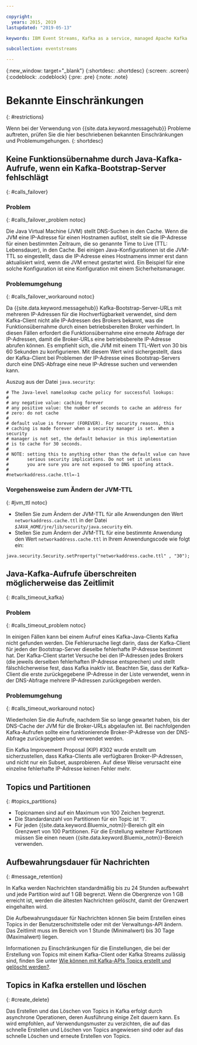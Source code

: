 ```yaml
---

copyright:
  years: 2015, 2019
lastupdated: "2019-05-13"

keywords: IBM Event Streams, Kafka as a service, managed Apache Kafka

subcollection: eventstreams

---
```


{:new_window: target="_blank"}
{:shortdesc: .shortdesc}
{:screen: .screen}
{:codeblock: .codeblock}
{:pre: .pre}
{:note: .note}


# Bekannte Einschränkungen
{: #restrictions}

Wenn bei der Verwendung von {{site.data.keyword.messagehub}} Probleme auftreten, prüfen Sie die hier beschriebenen bekannten Einschränkungen und Problemumgehungen. 
{: shortdesc}

## Keine Funktionsübernahme durch Java-Kafka-Aufrufe, wenn ein Kafka-Bootstrap-Server fehlschlägt
{: #calls_failover}

### Problem
{: #calls_failover_problem notoc}

Die Java Virtual Machine (JVM) stellt DNS-Suchen in den Cache. Wenn die JVM eine IP-Adresse für einen Hostnamen auflöst, stellt sie die IP-Adresse für einen bestimmten Zeitraum, die so genannte Time to Live (TTL: Lebensdauer), in den Cache. Bei einigen Java-Konfigurationen ist die JVM-TTL so eingestellt, dass die IP-Adresse eines Hostnamens immer erst dann aktualisiert wird, wenn die JVM erneut gestartet wird. Ein Beispiel für eine solche Konfiguration ist eine Konfiguration mit einem Sicherheitsmanager.

### Problemumgehung
{: #calls_failover_workaround notoc}

Da {{site.data.keyword.messagehub}} Kafka-Bootstrap-Server-URLs mit mehreren IP-Adressen für die Hochverfügbarkeit verwendet, sind dem Kafka-Client nicht alle IP-Adressen des Brokers bekannt, was die Funktionsübernahme durch einen betriebsbereiten Broker verhindert. In diesen Fällen erfordert die Funktionsübernahme eine erneute Abfrage der IP-Adressen, damit die Broker-URLs eine betriebsbereite IP-Adresse abrufen können. Es empfiehlt sich, die JVM mit einem TTL-Wert von 30 bis 60 Sekunden zu konfigurieren. Mit diesem Wert wird sichergestellt, dass der Kafka-Client bei Problemen der IP-Adresse eines Bootstrap-Servers durch eine DNS-Abfrage eine neue IP-Adresse suchen und verwenden kann.

Auszug aus der Datei <code>java.security</code>: 

```
# The Java-level namelookup cache policy for successful lookups:
#
# any negative value: caching forever
# any positive value: the number of seconds to cache an address for
# zero: do not cache
#
# default value is forever (FOREVER). For security reasons, this
# caching is made forever when a security manager is set. When a security
# manager is not set, the default behavior in this implementation
# is to cache for 30 seconds.
#
# NOTE: setting this to anything other than the default value can have
#       serious security implications. Do not set it unless
#       you are sure you are not exposed to DNS spoofing attack.
#
#networkaddress.cache.ttl=-1
```

### Vorgehensweise zum Ändern der JVM-TTL
{: #jvm_ttl notoc}
* Stellen Sie zum Ändern der JVM-TTL für alle Anwendungen den Wert <code>networkaddress.cache.ttl</code> in der Datei <code><var class="keyword varname">$JAVA_HOME</var>/jre/lib/security/java.security</code> ein.
* Stellen Sie zum Ändern der JVM-TTL für eine bestimmte Anwendung den Wert <code>networkaddress.cache.ttl</code> in Ihrem Anwendungscode wie folgt ein:
```
java.security.Security.setProperty("networkaddress.cache.ttl" , "30");
```

## Java-Kafka-Aufrufe überschreiten möglicherweise das Zeitlimit
{: #calls_timeout_kafka}

### Problem
{: #calls_timeout_problem notoc}

In einigen Fällen kann bei einem Aufruf eines Kafka-Java-Clients Kafka nicht gefunden werden. Die Fehlerursache liegt darin, dass der Kafka-Client für jeden der Bootstrap-Server dieselbe fehlerhafte IP-Adresse bestimmt hat. Der Kafka-Client startet Versuche bei den IP-Adressen jedes Brokers (die jeweils derselben fehlerhaften IP-Adresse entsprechen) und stellt fälschlicherweise fest, dass Kafka inaktiv ist. Beachten Sie, dass der Kafka-Client die erste zurückgegebene IP-Adresse in der Liste verwendet, wenn in der DNS-Abfrage mehrere IP-Adressen zurückgegeben werden.

### Problemumgehung
{: #calls_timeout_workaround notoc}

Wiederholen Sie die Aufrufe, nachdem Sie so lange gewartet haben, bis der DNS-Cache der JVM für die Broker-URLs abgelaufen ist. Bei nachfolgenden Kafka-Aufrufen sollte eine funktionierende Broker-IP-Adresse von der DNS-Abfrage zurückgegeben und verwendet werden. 

Ein Kafka Improvement Proposal (KIP) #302 wurde erstellt um sicherzustellen, dass Kafka-Clients alle verfügbaren Broker-IP-Adressen, und nicht nur ein Subset, ausprobieren. Auf diese Weise verursacht eine einzelne fehlerhafte IP-Adresse keinen Fehler mehr.


## Topics und Partitionen
{: #topics_partitions}

*  Topicnamen sind auf ein Maximum von 100 Zeichen begrenzt.
*  Die Standardanzahl von Partitionen für ein Topic ist '1'.
*  Für jeden {{site.data.keyword.Bluemix_notm}}-Bereich gilt ein Grenzwert von 100 Partitionen. Für die
Erstellung weiterer Partitionen müssen Sie einen neuen {{site.data.keyword.Bluemix_notm}}-Bereich verwenden.

<!--following message retention info duplicted in FAQs eventstreams108-->

## Aufbewahrungsdauer für Nachrichten
{: #message_retention}

In Kafka werden Nachrichten standardmäßig bis zu 24 Stunden aufbewahrt und jede Partition wird auf
1 GB begrenzt. Wenn die Obergrenze von 1 GB erreicht ist, werden die ältesten Nachrichten gelöscht, damit
der Grenzwert eingehalten wird.

Die Aufbewahrungsdauer für Nachrichten können Sie beim Erstellen eines Topics
in der Benutzerschnittstelle oder mit der Verwaltungs-API ändern. Das Zeitlimit muss im Bereich von 1 Stunde (Minimalwert) bis
30 Tage (Maximalwert) liegen.

Informationen zu Einschränkungen für die Einstellungen, die bei der Erstellung von Topics mit einem Kafka-Client oder Kafka Streams zulässig sind, finden Sie unter [Wie können mit Kafka-APIs Topics erstellt und gelöscht werden?](/docs/services/EventStreams?topic=eventstreams-faqs#topic_admin).

## Topics in Kafka erstellen und löschen
{: #create_delete}

Das Erstellen und das Löschen von Topics in Kafka erfolgt durch asynchrone Operationen, deren
Ausführung einige Zeit dauern kann. Es wird empfohlen, auf Verwendungsmuster zu verzichten,
die auf das schnelle Erstellen und Löschen von Topics angewiesen sind oder auf das schnelle Löschen
und erneute Erstellen von Topics.

<!--
## Kafka REST API
{: #trouble_rest}

<br/>
**Is this specific to old Standard only? If so I'll move to specific Standard topic.**
{: note}

*  Only the binary-embedded format is supported for requests and
   responses. The Avro and JSON embedded formats are not supported.
*  Concurrent requests are not supported for a consumer instance.
   Read, commit, or delete requests corresponding to a consumer
   instance should be sent only after a response is received for
   any outstanding requests of that instance.

-->
<!--
<br/>
**Is this specific to old Standard only? If so I'll move to specific Standard topic.**
{: note}

## Kafka REST API rate limitation
{: #kafka_rate}

Applications using the Kafka REST API can be subject to rate
limiting for each ApiKey. When this limiting occurs, the API
responds with the following HTTP error:

<code>429 Too Many Requests</code>
{:screen}

If you see this error, wait and submit the request again.

<br/>
**Is this specific to old Standard only? If so I'll move to specific Standard topic.**
{: note}
-->
<!--12/04/18 - Karen: same info duplicated at messagehub108 -->
<!--
## Kafka REST API daily restart
{: #rest_restart}

The Kafka REST API restarts once a day for a short period of
time. During this period, the Kafka REST API might become
unavailable. If this happens, you are recommended to retry your
request. After the REST API has restarted, you will have to
create your Kafka consumer instances again. If this is the case, the
REST API returns the following JSON:

```'{"error_code":40403,"message":"Consumer instance not found."}'
```
{:screen}
-->
<!--
## Kafka high-level consumer API
{: #kafka_consumer}

You cannot use the Apache Kafka 0.8.2 simple or high-level
consumer API with {{site.data.keyword.messagehub}}. Instead, you can use the earliest supported Kafka consumer API, which is 0.10.
-->
